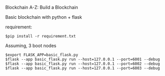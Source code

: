 Blockchain A-Z: Build a Blockchain

Basic blockchain with python + flask

requirement:

    $pip install -r requirement.txt


Assuming, 3 boot nodes 

    $export FLASK_APP=basic_flask.py
    $flask --app basic_flask.py run --host=127.0.0.1 --port=6001 --debug
    $flask --app basic_flask.py run --host=127.0.0.1 --port=6002 --debug
    $flask --app basic_flask.py run --host=127.0.0.1 --port=6003 --debug
